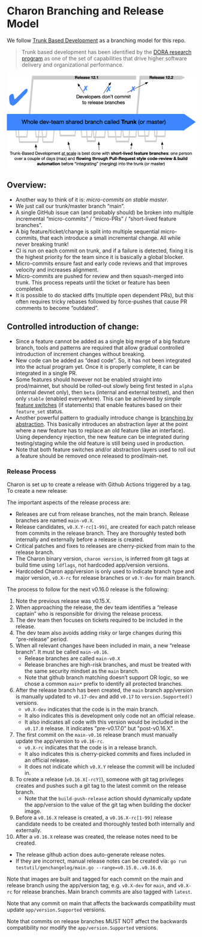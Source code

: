 # Charon Branching and Release Model

We follow [Trunk Based Development](https://trunkbaseddevelopment.com/) as a branching model for this repo.

> Trunk based development has been identified by the [DORA research program](https://www.devops-research.com/research.html) as one of the set of capabilities that drive higher software delivery and organizational performance.

![Trunk Based Development](images/trunkbaseddev.png)

## Overview:

- Another way to think of it is: *micro-commits on stable master*.
- We just call our trunk/master branch “main”.
- A single GitHub issue can (and probably should) be broken into multiple incremental “micro-commits” / ”micro-PRs” / “short-lived feature branches”.
- A big feature/ticket/change is split into multiple sequential micro-commits, that each introduce a small incremental change. All while never breaking trunk!
- CI is run on each commit on trunk, and if a failure is detected, fixing it is the highest priority for the team since it is basically a global blocker.
- Micro-commits ensure fast and early code reviews and that improves velocity and increases alignment.
- Micro-commits are pushed for review and then squash-merged into trunk. This process repeats until the ticket or feature has been completed.
- It is possible to do stacked diffs (multiple open dependent PRs), but this often requires tricky rebases followed by force-pushes that cause PR comments to become “outdated”.

## Controlled introduction of change:

- Since a feature cannot be added as a single big merge of a big feature branch, tools and patterns are required that allow gradual controlled introduction of increment changes without breaking.
- New code can be added as “dead code”. So, it has not been integrated into the actual program yet. Once it is properly complete, it can be integrated in a single PR.
- Some features should however not be enabled straight into prod/mainnet, but should be rolled-out slowly being first tested in `alpha` (internal devnet only), then `beta` (internal and external testnet), and then only `stable` (enabled everywhere). This can be achieved by simple [feature switches](https://trunkbaseddevelopment.com/feature-flags/) (if statements) that enable features based on their `feature_set` status.
- Another powerful pattern to gradually introduce change is [branching by abstraction](https://trunkbaseddevelopment.com/branch-by-abstraction/). This basically introduces an abstraction layer at the point where a new feature has to replace an old feature (like an interface). Using dependency injection, the new feature can be integrated during testing/staging while the old feature is still being used in production.
- Note that both feature switches and/or abstraction layers used to roll out a feature should be removed once released to prod/main-net.

### Release Process

Charon is set up to create a release with Github Actions triggered by a tag. To create a new release:

The important aspects of the release process are:
- Releases are cut from release branches, not the main branch. Release branches are named `main-v0.X`.
- Release candidates, `v0.X.Y-rc[1-99]`, are created for each patch release from commits in the release branch. They are thoroughly tested both internally and externally before a release is created.
- Critical patches and fixes to releases are cherry-picked from main to the release branch.
- The Charon binary version, `charon version`, is inferred from git tags at build time using `ldflags`, not hardcoded app/version versions.
- Hardcoded Charon app/version is only used to indicate branch type and major version, `v0.X-rc` for release branches or `v0.Y-dev` for main branch.

The process to follow for the next v0.16.0 release is the following:
1. Note the previous release was v0.15.X.
2. When approaching the release, the dev team identifies a “release captain” who is responsible for driving the release process.
3. The dev team then focuses on tickets required to be included in the release.
4. The dev team also avoids adding risky or large changes during this “pre-release” period.
5. When all relevant changes have been included in main, a new “release branch”. It must be called `main-v0.16`.
   - Release branches are called `main-v0.X`
   - Release branches are high-risk branches, and must be treated with the same security mindset as the `main` branch.
   - Note that github branch matching doesn’t support OR logic, so we chose a common `main*` prefix to identify all protected branches.
6. After the release branch has been created, the `main` branch app/version is manually updated to `v0.17-dev` and add `v0.17` to `version.Supported()` versions.
   - `v0.X-dev` indicates that the code is in the main branch.
   - It also indicates this is development only code not an official release.
   - It also indicates all code with this version would be included in the `v0.17.0` release. It indicates "pre-v0.17.0" but "post-v0.16.X".
7. The first commit on the `main-v0.16` release branch must manually update the app/version to `v0.16-rc`.
   - `v0.X-rc` indicates that the code is in a release branch.
   - It also indicates this is cherry-picked commits and fixes included in an official release.
   - It does not indicate which `v0.X.Y` release the commit will be included in.
8. To create a release (`v0.16.X[-rcY]`), someone with git tag privileges creates and pushes such a git tag to the latest commit on the release branch.
   - Note that the `build-push-release` action should dynamically update the app/version to the value of the git tag when building the docker image.
9. Before a `v0.16.X` release is created, a `v0.16.X-rc[1-99]` release candidate needs to be created and thoroughly tested both internally and externally.
10. After a `v0.16.X` release was created, the release notes need to be created.
   - The release github action does auto-generate release notes.
   - If they are incorrect, manual release notes can be created via: `go run testutil/genchangelog/main.go --range=v0.15.0..v0.16.0`.

Note that images are built and tagged for each commit on the main and release branch using the app/version tag, e.g. `v0.X-dev` for `main`, and `v0.X-rc` for release branches. Main branch commits are also tagged with `latest`.

Note that any commit on main that affects the backwards compatibility must update `app/version.Supported` versions.

Note that commits on release branches MUST NOT affect the backwards compatibility nor modify the `app/version.Supported` versions.
